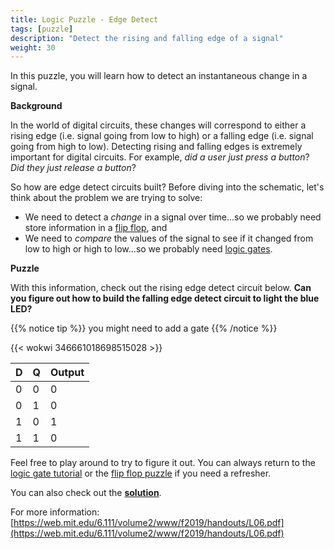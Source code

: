 ```yaml
---
title: Logic Puzzle - Edge Detect
tags: [puzzle]
description: "Detect the rising and falling edge of a signal"
weight: 30
---
```


In this puzzle, you will learn how to detect an instantaneous change in a signal.

**Background**

In the world of digital circuits, these changes will correspond to either a rising edge (i.e. signal going from low to high) or a falling edge (i.e. signal going from high to low). Detecting rising and falling edges is extremely important for digital circuits. For example, *did a user just press a button*? *Did they just release a button*?

So how are edge detect circuits built? Before diving into the schematic, let's think about the problem we are trying to solve:
* We need to detect a *change* in a signal over time...so we probably need store information in a [flip flop](/digital_design/puzzle_flipflop/), and
* We need to *compare* the values of the signal to see if it changed from low to high or high to low...so we probably need [logic gates](/digital_design/logic_gates/).

**Puzzle**

With this information, check out the rising edge detect circuit below. **Can you figure out how to build the falling edge detect circuit to light the blue LED?**

{{% notice tip %}}
you might need to add a gate
{{% /notice %}}

{{< wokwi 346661018698515028 >}}
<br>

| D       | Q       | Output |
|---------|---------|--------|
| 0       | 0       | 0      |
| 0       | 1       | 0      |
| 1       | 0       | 1      |
| 1       | 1       | 0      |

Feel free to play around to try to figure it out. You can always return to the [logic gate tutorial](/digital_design/logic_gates) or the [flip flop puzzle](/digital_design/puzzle_flipflop/) if you need a refresher. 

You can also check out the [**solution**](https://wokwi.com/projects/346662484165263955).

For more information: [https://web.mit.edu/6.111/volume2/www/f2019/handouts/L06.pdf](https://web.mit.edu/6.111/volume2/www/f2019/handouts/L06.pdf)
